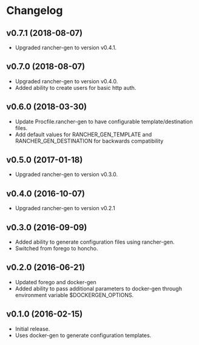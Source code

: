 # Changelog

## v0.7.1 (2018-08-07)
* Upgraded rancher-gen to version v0.4.1.

## v0.7.0 (2018-08-07)
* Upgraded rancher-gen to version v0.4.0.
* Added ability to create users for basic http auth.

## v0.6.0 (2018-03-30)
* Update Procfile.rancher-gen to have configurable template/destination files.
* Add default values for RANCHER_GEN_TEMPLATE and RANCHER_GEN_DESTINATION
for backwards compatibility

## v0.5.0 (2017-01-18)
* Upgraded rancher-gen to version v0.3.0.

## v0.4.0 (2016-10-07)
* Upgraded rancher-gen to version v0.2.1

## v0.3.0 (2016-09-09)
* Added ability to generate configuration files using rancher-gen.
* Switched from forego to honcho.

## v0.2.0 (2016-06-21)
* Updated forego and docker-gen
* Added ability to pass additional parameters to docker-gen through environment
variable $DOCKERGEN_OPTIONS.

## v0.1.0 (2016-02-15)
* Initial release.
* Uses docker-gen to generate configuration templates.
